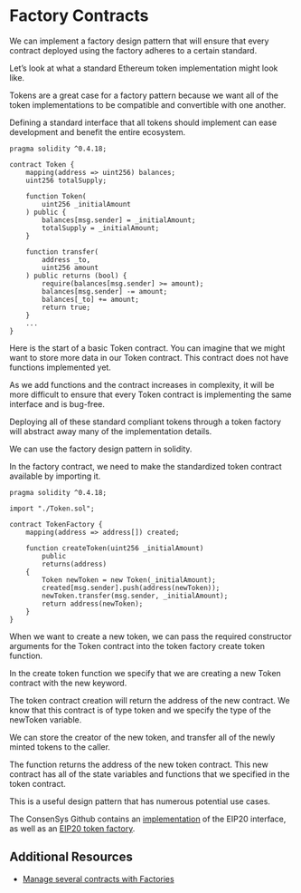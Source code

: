 # Factory Contracts

We can implement a factory design pattern that will ensure that every contract deployed using the factory adheres to a certain standard. 

Let’s look at what a standard Ethereum token implementation might look like. 

Tokens are a great case for a factory pattern because we want all of the token implementations to be compatible and convertible with one another.

Defining a standard interface that all tokens should implement can ease development and benefit the entire ecosystem.

```solidity
pragma solidity ^0.4.18;

contract Token {
    mapping(address => uint256) balances;
    uint256 totalSupply;

    function Token(
        uint256 _initialAmount
    ) public {
        balances[msg.sender] = _initialAmount;
        totalSupply = _initialAmount;
    }

    function transfer(
        address _to,
        uint256 amount
    ) public returns (bool) {
        require(balances[msg.sender] >= amount);
        balances[msg.sender] -= amount;
        balances[_to] += amount;
        return true;
    }
    ...
}
```

Here is the start of a basic Token contract. You can imagine that we might want to store more data in our Token contract. This contract does not have functions implemented yet. 

As we add functions and the contract increases in complexity, it will be more difficult to ensure that every Token contract is implementing the same interface and is bug-free.

Deploying all of these standard compliant tokens through a token factory will abstract away many of the implementation details.

We can use the factory design pattern in solidity.

In the factory contract, we need to make the standardized token contract available by importing it. 

```solidity
pragma solidity ^0.4.18;

import "./Token.sol";

contract TokenFactory {
    mapping(address => address[]) created;

    function createToken(uint256 _initialAmount)
        public
        returns(address)
    {
        Token newToken = new Token(_initialAmount);
        created[msg.sender].push(address(newToken));
        newToken.transfer(msg.sender, _initialAmount);
        return address(newToken);
    }
}
```

When we want to create a new token, we can pass the required constructor arguments for the Token contract into the token factory create token function.

In the create token function we specify that we are creating a new Token contract with the new keyword.  

The token contract creation will return the address of the new contract. We know that this contract is of type token and we specify the type of the newToken variable.

We can store the creator of the new token, and transfer all of the newly minted tokens to the caller.

The function returns the address of the new token contract. This new contract has all of the state variables and functions that we specified in the token contract. 

This is a useful design pattern that has numerous potential use cases.

The ConsenSys Github contains an [implementation](https://github.com/ConsenSys/Tokens/blob/master/contracts/eip20/EIP20.sol) of the EIP20 interface, as well as an [EIP20 token factory](https://github.com/ConsenSys/Tokens/blob/master/contracts/eip20/EIP20Factory.sol).

## Additional Resources

- [Manage several contracts with Factories](https://ethereumdev.io/manage-several-contracts-with-factories/)
